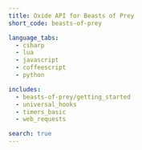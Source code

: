 ```yaml
---
title: Oxide API for Beasts of Prey
short_code: beasts-of-prey

language_tabs:
  - csharp
  - lua
  - javascript
  - coffeescript
  - python

includes:
  - beasts-of-prey/getting_started
  - universal_hooks
  - timers_basic
  - web_requests

search: true
---
```

